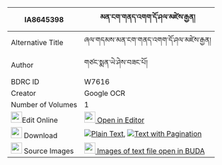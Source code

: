 |IA8645398|མན་ངག་གནད་འགག་དོ་ཤལ་མཛེས་རྒྱན། 
| --- | --- 
|Alternative Title |ཞལ་གདམས་མན་ངག་གནད་འགག་དོ་ཤལ་མཛེས་རྒྱན།
|Author| གཙང་སྨན་ཡེ་ཤེས་བཟང་པོ།
|BDRC ID | W7616
|Creator | Google OCR
|Number of Volumes| 1
|<img width="25" src="https://img.icons8.com/color/25/000000/edit-property.png">Edit Online| [<img width="25" src="https://avatars.githubusercontent.com/u/45091458?s=200&v=4"> Open in Editor](http://editor.openpecha.org/IA8645398)
|<img width="25" src="https://img.icons8.com/fluent/48/000000/download-2.png"/>  Download | [![](https://img.icons8.com/color/20/000000/txt.png)Plain Text](https://github.com/Openpecha/IA8645398/releases/download/v1/mengak_negak_doshal_dze_gyen_plain_IA8645398.zip), [![](https://img.icons8.com/color/20/000000/txt.png)Text with Pagination](https://github.com/Openpecha/IA8645398/releases/download/v1/mengak_negak_doshal_dze_gyen_pages_IA8645398.zip)
|<img width="25" src="https://img.icons8.com/plasticine/100/000000/pictures-folder.png"/>  Source Images | [<img width="25" src="https://library.bdrc.io/icons/BUDA-small.svg"> Images of text file open in BUDA](https://library.bdrc.io/show/bdr:W7616)
